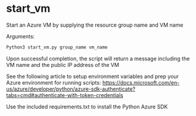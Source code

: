# start_vm
Start an Azure VM by supplying the resource group name and VM name

Arguments:
```Python
Python3 start_vm.py group_name vm_name
```

Upon successful completion, the script will return a message including the VM name and the public IP address of the VM

See the following article to setup environment variables and prep your Azure environment for running scripts:
https://docs.microsoft.com/en-us/azure/developer/python/azure-sdk-authenticate?tabs=cmd#authenticate-with-token-credentials

Use the included requirements.txt to install the Python Azure SDK
